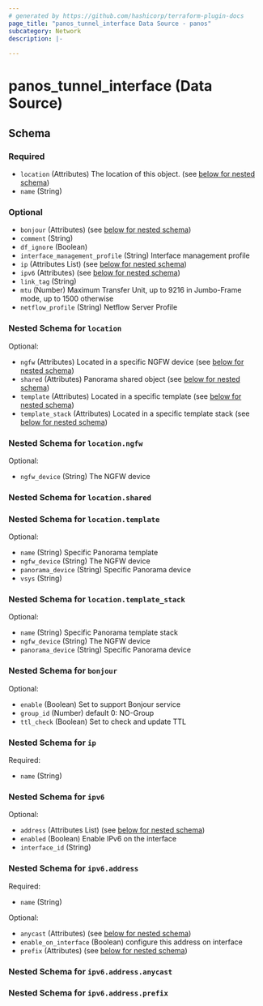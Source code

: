 ```yaml
---
# generated by https://github.com/hashicorp/terraform-plugin-docs
page_title: "panos_tunnel_interface Data Source - panos"
subcategory: Network
description: |-
  
---
```


# panos_tunnel_interface (Data Source)





<!-- schema generated by tfplugindocs -->
## Schema

### Required

- `location` (Attributes) The location of this object. (see [below for nested schema](#nestedatt--location))
- `name` (String)

### Optional

- `bonjour` (Attributes) (see [below for nested schema](#nestedatt--bonjour))
- `comment` (String)
- `df_ignore` (Boolean)
- `interface_management_profile` (String) Interface management profile
- `ip` (Attributes List) (see [below for nested schema](#nestedatt--ip))
- `ipv6` (Attributes) (see [below for nested schema](#nestedatt--ipv6))
- `link_tag` (String)
- `mtu` (Number) Maximum Transfer Unit, up to 9216 in Jumbo-Frame mode, up to 1500 otherwise
- `netflow_profile` (String) Netflow Server Profile

<a id="nestedatt--location"></a>
### Nested Schema for `location`

Optional:

- `ngfw` (Attributes) Located in a specific NGFW device (see [below for nested schema](#nestedatt--location--ngfw))
- `shared` (Attributes) Panorama shared object (see [below for nested schema](#nestedatt--location--shared))
- `template` (Attributes) Located in a specific template (see [below for nested schema](#nestedatt--location--template))
- `template_stack` (Attributes) Located in a specific template stack (see [below for nested schema](#nestedatt--location--template_stack))

<a id="nestedatt--location--ngfw"></a>
### Nested Schema for `location.ngfw`

Optional:

- `ngfw_device` (String) The NGFW device


<a id="nestedatt--location--shared"></a>
### Nested Schema for `location.shared`


<a id="nestedatt--location--template"></a>
### Nested Schema for `location.template`

Optional:

- `name` (String) Specific Panorama template
- `ngfw_device` (String) The NGFW device
- `panorama_device` (String) Specific Panorama device
- `vsys` (String)


<a id="nestedatt--location--template_stack"></a>
### Nested Schema for `location.template_stack`

Optional:

- `name` (String) Specific Panorama template stack
- `ngfw_device` (String) The NGFW device
- `panorama_device` (String) Specific Panorama device



<a id="nestedatt--bonjour"></a>
### Nested Schema for `bonjour`

Optional:

- `enable` (Boolean) Set to support Bonjour service
- `group_id` (Number) default 0: NO-Group
- `ttl_check` (Boolean) Set to check and update TTL


<a id="nestedatt--ip"></a>
### Nested Schema for `ip`

Required:

- `name` (String)


<a id="nestedatt--ipv6"></a>
### Nested Schema for `ipv6`

Optional:

- `address` (Attributes List) (see [below for nested schema](#nestedatt--ipv6--address))
- `enabled` (Boolean) Enable IPv6 on the interface
- `interface_id` (String)

<a id="nestedatt--ipv6--address"></a>
### Nested Schema for `ipv6.address`

Required:

- `name` (String)

Optional:

- `anycast` (Attributes) (see [below for nested schema](#nestedatt--ipv6--address--anycast))
- `enable_on_interface` (Boolean) configure this address on interface
- `prefix` (Attributes) (see [below for nested schema](#nestedatt--ipv6--address--prefix))

<a id="nestedatt--ipv6--address--anycast"></a>
### Nested Schema for `ipv6.address.anycast`


<a id="nestedatt--ipv6--address--prefix"></a>
### Nested Schema for `ipv6.address.prefix`